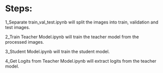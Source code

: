 # Steps:
  
  1_Separate train_val_test.ipynb will split the images into train, validation and test images.
  
  2_Train Teacher Model.ipynb will train the teacher model from the processed images.
  
  3_Student Model.ipynb will train the student model.
  
  4_Get Logits from Teacher Model.ipynb will extract logits from the teacher model.
